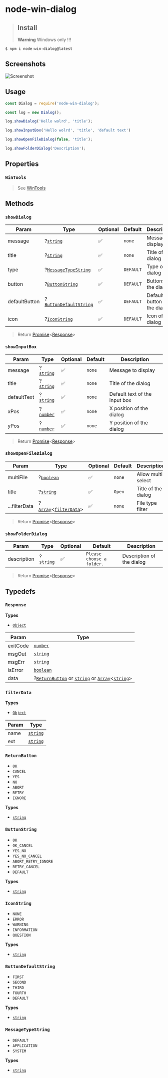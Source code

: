 # node-win-dialog

> ## Install
> **Warning**
> Windows only !!!
```
$ npm i node-win-dialog@latest
```

## Screenshots

![Screenshot](https://cdn.discordapp.com/attachments/820557032016969751/1022527557960208497/unknown.png)

## Usage

```js
const Dialog = require('node-win-dialog');

const log = new Dialog();

log.showDialog('Hello wolrd', 'title');

log.showInputBox('Hello wolrd', 'title', 'default text')

log.showOpenFileDialog(false, 'title');

log.showFolderDialog('Description');
```

## Properties

### `WinTools`

> See [WinTools](https://github.com/aiko-chan-ai/node-win-dialog/blob/main/Wintools.md)

## Methods

### `showDialog`

| Param | Type | Optional | Default | Description |
| --- | --- | --- | --- | --- |
| message | ?[`string`](https://developer.mozilla.org/en-US/docs/Web/JavaScript/Reference/Global_Objects/String) | ✅ | `none` | Message to display |
| title | ?[`string`](https://developer.mozilla.org/en-US/docs/Web/JavaScript/Reference/Global_Objects/String) | ✅ | `none` | Title of the dialog |
| type | ?[`MessageTypeString`](#MessageTypeString) | ✅ | `DEFAULT` | Type of the dialog |
| button | ?[`ButtonString`](#ButtonString) | ✅ | `DEFAULT` | Buttons of the dialog |
| defaultButton | ?[`ButtonDefaultString`](#ButtonDefaultString) | ✅ | `DEFAULT` | Default button of the dialog |
| icon | ?[`IconString`](#IconString) | ✅ | `DEFAULT` | Icon of the dialog |

> Return
> [Promise](https://developer.mozilla.org/en-US/docs/Web/JavaScript/Reference/Global_Objects/Promise)<[Response](#response)>

### `showInputBox`

| Param | Type | Optional | Default | Description |
| --- | --- | --- | --- | --- |
| message | ?[`string`](https://developer.mozilla.org/en-US/docs/Web/JavaScript/Reference/Global_Objects/String) | ✅ | `none` | Message to display |
| title | ?[`string`](https://developer.mozilla.org/en-US/docs/Web/JavaScript/Reference/Global_Objects/String) | ✅ | `none` | Title of the dialog |
| defaultText | ?[`string`](https://developer.mozilla.org/en-US/docs/Web/JavaScript/Reference/Global_Objects/String) | ✅ | `none` | Default text of the input box |
| xPos | ?[`number`](https://developer.mozilla.org/en-US/docs/Web/JavaScript/Reference/Global_Objects/Number) | ✅ | `none` | X position of the dialog |
| yPos | ?[`number`](https://developer.mozilla.org/en-US/docs/Web/JavaScript/Reference/Global_Objects/Number) | ✅ | `none` | Y position of the dialog |

> Return
> [Promise](https://developer.mozilla.org/en-US/docs/Web/JavaScript/Reference/Global_Objects/Promise)<[Response](#response)>

### `showOpenFileDialog`

| Param | Type | Optional | Default | Description |
| --- | --- | --- | --- | --- |
| multiFile | ?[`boolean`](https://developer.mozilla.org/en-US/docs/Web/JavaScript/Reference/Global_Objects/Boolean) | ✅ | `none` | Allow multi select |
| title | ?[`string`](https://developer.mozilla.org/en-US/docs/Web/JavaScript/Reference/Global_Objects/String) | ✅ | `Open` | Title of the dialog |
| ...filterData | ?[`Array`](https://developer.mozilla.org/en-US/docs/Web/JavaScript/Reference/Global_Objects/Array)<[`filterData`](#filterData)> | ✅ | `none` | File type filter |

> Return
> [Promise](https://developer.mozilla.org/en-US/docs/Web/JavaScript/Reference/Global_Objects/Promise)<[Response](#response)>

### `showFolderDialog`

| Param | Type | Optional | Default | Description |
| --- | --- | --- | --- | --- |
| description | ?[`string`](https://developer.mozilla.org/en-US/docs/Web/JavaScript/Reference/Global_Objects/String) | ✅ | `Please choose a folder.` | Description of the dialog |


> Return
> [Promise](https://developer.mozilla.org/en-US/docs/Web/JavaScript/Reference/Global_Objects/Promise)<[Response](#response)>

## Typedefs

### `Response`

**Types**

 + [`Object`](https://developer.mozilla.org/en-US/docs/Web/JavaScript/Reference/Global_Objects/Object)

| Param | Type|
| --- | --- |
| exitCode | [`number`](https://developer.mozilla.org/en-US/docs/Web/JavaScript/Reference/Global_Objects/Number)|
| msgOut | [`string`](https://developer.mozilla.org/en-US/docs/Web/JavaScript/Reference/Global_Objects/String) |
| msgErr | [`string`](https://developer.mozilla.org/en-US/docs/Web/JavaScript/Reference/Global_Objects/String)  |
| isError | [`boolean`](https://developer.mozilla.org/en-US/docs/Web/JavaScript/Reference/Global_Objects/Boolean) |
| data | ?[`ReturnButton`](#ReturnButton) or [`string`](https://developer.mozilla.org/en-US/docs/Web/JavaScript/Reference/Global_Objects/String) or [`Array`](https://developer.mozilla.org/en-US/docs/Web/JavaScript/Reference/Global_Objects/Array)<[`string`](https://developer.mozilla.org/en-US/docs/Web/JavaScript/Reference/Global_Objects/String)> |


### `filterData`

**Types**

 + [`Object`](https://developer.mozilla.org/en-US/docs/Web/JavaScript/Reference/Global_Objects/Object)

| Param | Type|
| --- | --- |
| name | [`string`](https://developer.mozilla.org/en-US/docs/Web/JavaScript/Reference/Global_Objects/String) |
| ext | [`string`](https://developer.mozilla.org/en-US/docs/Web/JavaScript/Reference/Global_Objects/String)  |

### `ReturnButton`

+ `OK`
+ `CANCEL`
+ `YES`
+ `NO`
+ `ABORT`
+ `RETRY`
+ `IGNORE`

**Types** 
+ [`string`](https://developer.mozilla.org/en-US/docs/Web/JavaScript/Reference/Global_Objects/String)


### `ButtonString`

+ `OK`
+ `OK_CANCEL`
+ `YES_NO`
+ `YES_NO_CANCEL`
+ `ABORT_RETRY_IGNORE`
+ `RETRY_CANCEL`
+ `DEFAULT`

**Types** 
+ [`string`](https://developer.mozilla.org/en-US/docs/Web/JavaScript/Reference/Global_Objects/String)

### `IconString`

+ `NONE`
+ `ERROR`
+ `WARNING`
+ `INFORMATION`
+ `QUESTION`

**Types**
+ [`string`](https://developer.mozilla.org/en-US/docs/Web/JavaScript/Reference/Global_Objects/String)

### `ButtonDefaultString`

+ `FIRST`
+ `SECOND`
+ `THIRD`
+ `FOURTH`
+ `DEFAULT`

**Types**
+ [`string`](https://developer.mozilla.org/en-US/docs/Web/JavaScript/Reference/Global_Objects/String)

### `MessageTypeString`

+ `DEFAULT`
+ `APPLICATION`
+ `SYSTEM`

**Types**
+ [`string`](https://developer.mozilla.org/en-US/docs/Web/JavaScript/Reference/Global_Objects/String)